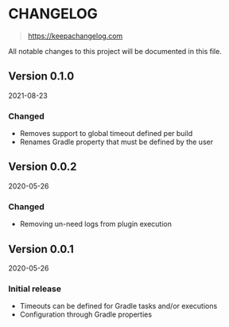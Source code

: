 # CHANGELOG
> https://keepachangelog.com

All notable changes to this project will be documented in this file.

## Version 0.1.0
2021-08-23

### Changed
- Removes support to global timeout defined per build
- Renames Gradle property that must be defined by the user 

## Version 0.0.2
2020-05-26

### Changed
- Removing un-need logs from plugin execution

## Version 0.0.1
2020-05-26

### Initial release
- Timeouts can be defined for Gradle tasks and/or executions
- Configuration through Gradle properties

